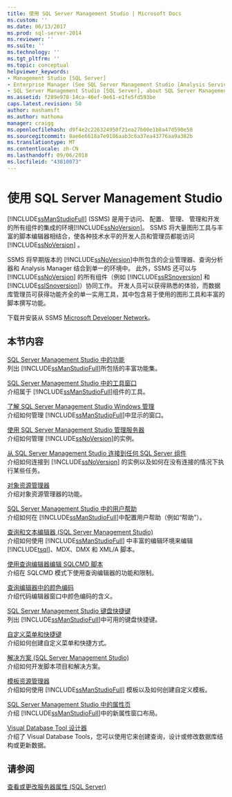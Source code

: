 ```yaml
---
title: 使用 SQL Server Management Studio | Microsoft Docs
ms.custom: ''
ms.date: 06/13/2017
ms.prod: sql-server-2014
ms.reviewer: ''
ms.suite: ''
ms.technology: ''
ms.tgt_pltfrm: ''
ms.topic: conceptual
helpviewer_keywords:
- Management Studio [SQL Server]
- Enterprise Manager (See SQL Server Management Studio [Analysis Services])
- SQL Server Management Studio [SQL Server], about SQL Server Management Studio
ms.assetid: f289e978-14ca-46ef-9e61-e1fe5fd593be
caps.latest.revision: 50
author: mashamsft
ms.author: mathoma
manager: craigg
ms.openlocfilehash: d9f4e2c226324950f21ea27b00e1b8a47d590e50
ms.sourcegitcommit: 8ae6e6618a7e9186aab3c6a37ea43776aa9a382b
ms.translationtype: MT
ms.contentlocale: zh-CN
ms.lasthandoff: 09/06/2018
ms.locfileid: "43810073"
---
```

# <a name="use-sql-server-management-studio"></a>使用 SQL Server Management Studio
  [!INCLUDE[ssManStudioFull](../includes/ssmanstudiofull-md.md)] (SSMS) 是用于访问、 配置、 管理、 管理和开发的所有组件的集成的环境[!INCLUDE[ssNoVersion](../includes/ssnoversion-md.md)]。 SSMS 将大量图形工具与丰富的脚本编辑器相结合，使各种技术水平的开发人员和管理员都能访问 [!INCLUDE[ssNoVersion](../includes/ssnoversion-md.md)] 。  
  
 SSMS 将早期版本的 [!INCLUDE[ssNoVersion](../includes/ssnoversion-md.md)]中所包含的企业管理器、查询分析器和 Analysis Manager 结合到单一的环境中。 此外，SSMS 还可以与 [!INCLUDE[ssNoVersion](../includes/ssnoversion-md.md)] 的所有组件（例如 [!INCLUDE[ssRSnoversion](../includes/ssrsnoversion-md.md)] 和 [!INCLUDE[ssISnoversion](../includes/ssisnoversion-md.md)]）协同工作。 开发人员可以获得熟悉的体验，而数据库管理员可获得功能齐全的单一实用工具，其中包含易于使用的图形工具和丰富的脚本撰写功能。  
  
 下载并安装从 SSMS [Microsoft Developer Network](http://msdn.microsoft.com/library/dn434042.aspx)。  
  
## <a name="in-this-section"></a>本节内容  
 [SQL Server Management Studio 中的功能](features-in-sql-server-management-studio.md)  
 列出 [!INCLUDE[ssManStudioFull](../includes/ssmanstudiofull-md.md)]所包括的丰富功能集。  
  
 [SQL Server Management Studio 中的工具窗口](../ssms/tool-windows-in-sql-server-management-studio.md)  
 介绍属于 [!INCLUDE[ssManStudioFull](../includes/ssmanstudiofull-md.md)]组件的工具。  
  
 [了解 SQL Server Management Studio Windows 管理](../ssms/understand-sql-server-management-studio-windows-management.md)  
 介绍如何管理 [!INCLUDE[ssManStudioFull](../includes/ssmanstudiofull-md.md)]中显示的窗口。  
  
 [使用 SQL Server Management Studio 管理服务器](../ssms/administer-servers-with-sql-server-management-studio.md)  
 介绍如何管理 [!INCLUDE[ssNoVersion](../includes/ssnoversion-md.md)]的实例。  
  
 [从 SQL Server Management Studio 连接到任何 SQL Server 组件](../ssms/f1-help/connect-to-any-sql-server-component-from-sql-server-management-studio.md)  
 介绍如何连接到 [!INCLUDE[ssNoVersion](../includes/ssnoversion-md.md)] 的实例以及如何在没有连接的情况下执行某些任务。  
  
 [对象资源管理器](../ssms/object/object-explorer.md)  
 介绍对象资源管理器的功能。  
  
 [SQL Server Management Studio 中的用户帮助](../ssms/user-assistance-in-sql-server-management-studio.md)  
 介绍如何在 [!INCLUDE[ssManStudioFull](../includes/ssmanstudiofull-md.md)]中配置用户帮助（例如“帮助”）。  
  
 [查询和文本编辑器 (SQL Server Management Studio)](../relational-databases/scripting/query-and-text-editors-sql-server-management-studio.md)  
 介绍如何使用 [!INCLUDE[ssManStudioFull](../includes/ssmanstudiofull-md.md)] 中丰富的编辑环境来编辑 [!INCLUDE[tsql](../includes/tsql-md.md)]、MDX、DMX 和 XML/A 脚本。  
  
 [使用查询编辑器编辑 SQLCMD 脚本](../relational-databases/scripting/edit-sqlcmd-scripts-with-query-editor.md)  
 介绍在 SQLCMD 模式下使用查询编辑器的功能和限制。  
  
 [查询编辑器中的颜色编码](../relational-databases/scripting/color-coding-in-query-editors.md)  
 介绍代码编辑器窗口中颜色编码的含义。  
  
 [SQL Server Management Studio 键盘快捷键](../ssms/sql-server-management-studio-keyboard-shortcuts.md)  
 列出 [!INCLUDE[ssManStudioFull](../includes/ssmanstudiofull-md.md)]中可用的键盘快捷键。  
  
 [自定义菜单和快捷键](../ssms/customize-menus-and-shortcut-keys.md)  
 介绍如何创建自定义菜单和快捷方式。  
  
 [解决方案 (SQL Server Management Studio)](../ssms/solution/solutions-sql-server-management-studio.md)  
 介绍如何开发脚本项目和解决方案。  
  
 [模板资源管理器](../ssms/template/template-explorer.md)  
 介绍如何使用 [!INCLUDE[ssManStudioFull](../includes/ssmanstudiofull-md.md)] 模板以及如何创建自定义模板。  
  
 [SQL Server Management Studio 中的属性页](../ssms/property-pages-in-sql-server-management-studio.md)  
 介绍 [!INCLUDE[ssManStudioFull](../includes/ssmanstudiofull-md.md)]中的新属性窗口布局。  
  
 [Visual Database Tool 设计器](../ssms/visual-db-tools/visual-database-tool-designers.md)  
 介绍了 Visual Database Tools，您可以使用它来创建查询，设计或修改数据库结构或更新数据。  
  
## <a name="see-also"></a>请参阅  
 [查看或更改服务器属性 (SQL Server)](configure-windows/view-or-change-server-properties-sql-server.md)  
  
  
